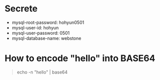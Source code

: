 # Secrete

- mysql-root-password: hohyun0501
- mysql-user-id: hohyun
- mysql-user-password: 0501
- mysql-database-name: webstone

# How to encode "hello" into BASE64

> echo -n "hello" | base64
